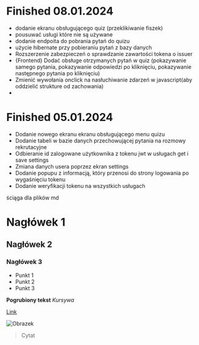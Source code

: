 

# Finished 08.01.2024
- dodanie ekranu obsługującego quiz (przeklikiwanie fiszek)
- pousuwać usługi które nie są używane
- dodanie endpoita do pobrania pytań do quizu
- użycie hibernate przy pobieraniu pytań z bazy danych
- Rozszerzenie zabezpieczeń o sprawdzanie zawartości tokena o issuer
- {Frontend} Dodać obsługe otrzymanych pytań w quiz (pokazywanie samego pytania, pokazywanie odpowiedzi po kliknięciu,
  pokazywanie następnego pytania po kliknięciu)
- Zmienić wywołania onclick na nasłuchiwanie zdarzeń w javascript(aby oddzielić strukture od zachowania)
- 
# Finished 05.01.2024 
* Dodanie nowego ekranu ekranu obsługującego menu quizu
* Dodanie tabeli w bazie danych przechowującej pytania na rozmowy rekrutacyjne
* Odbieranie id zalogowane użytkownika z tokenu jwt w usługach get i save settings
* Zmiana danych usera poprzez ekran settings
* Dodanie popupu z informacją, który przenosi do strony logowania po wygaśnięciu tokenu
* Dodanie weryfikacji tokenu na wszystkich usługach






ściąga dla plików md

# Nagłówek 1
## Nagłówek 2
### Nagłówek 3

- Punkt 1
- Punkt 2
- Punkt 3

**Pogrubiony tekst**
*Kursywa*

[Link](http://przyklad.com)

![Obrazek](http://sciezka/do/obrazka.jpg)

> Cytat
